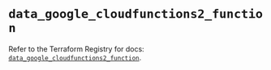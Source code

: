 # `data_google_cloudfunctions2_function`

Refer to the Terraform Registry for docs: [`data_google_cloudfunctions2_function`](https://registry.terraform.io/providers/hashicorp/google-beta/6.33.0/docs/data-sources/google_cloudfunctions2_function).
